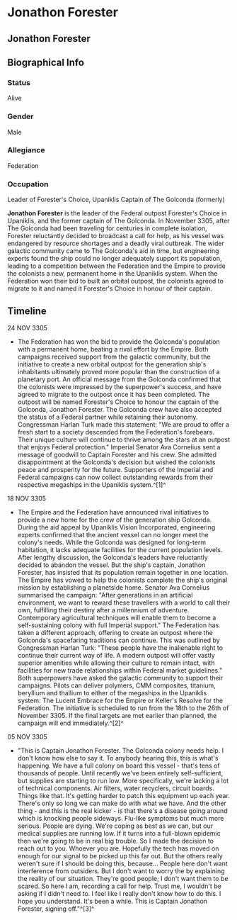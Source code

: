 # Jonathon Forester
## Jonathon Forester

		

## Biographical Info

### Status

Alive

### Gender

Male

### Allegiance

Federation

### Occupation

Leader of Forester's Choice, Upaniklis
Captain of The Golconda (formerly)

**Jonathon Forester** is the leader of the Federal outpost Forester's Choice in Upaniklis, and the former captain of The Golconda. In November 3305, after The Golconda had been traveling for centuries in complete isolation, Forester reluctantly decided to broadcast a call for help, as his vessel was endangered by resource shortages and a deadly viral outbreak. The wider galactic community came to The Golconda's aid in time, but engineering experts found the ship could no longer adequately support its population, leading to a competition between the Federation and the Empire to provide the colonists a new, permanent home in the Upaniklis system. When the Federation won their bid to built an orbital outpost, the colonists agreed to migrate to it and named it Forester's Choice in honour of their captain.

## Timeline

24 NOV 3305

- The Federation has won the bid to provide the Golconda's population with a permanent home, beating a rival effort by the Empire. Both campaigns received support from the galactic community, but the initiative to create a new orbital outpost for the generation ship's inhabitants ultimately proved more popular than the construction of a planetary port. An official message from the Golconda confirmed that the colonists were impressed by the superpower's success, and have agreed to migrate to the outpost once it has been completed. The outpost will be named Forester's Choice to honour the captain of the Golconda, Jonathon Forester. The Golconda crew have also accepted the status of a Federal partner while retaining their autonomy. Congressman Harlan Turk made this statement: "We are proud to offer a fresh start to a society descended from the Federation's forebears. Their unique culture will continue to thrive among the stars at an outpost that enjoys Federal protection." Imperial Senator Ava Cornelius sent a message of goodwill to Captain Forester and his crew. She admitted disappointment at the Golconda's decision but wished the colonists peace and prosperity for the future. Supporters of the Imperial and Federal campaigns can now collect outstanding rewards from their respective megaships in the Upaniklis system.^[1]^

18 NOV 3305

- The Empire and the Federation have announced rival initiatives to provide a new home for the crew of the generation ship Golconda. During the aid appeal by Upaniklis Vision Incorporated, engineering experts confirmed that the ancient vessel can no longer meet the colony's needs. While the Golconda was designed for long-term habitation, it lacks adequate facilities for the current population levels. After lengthy discussion, the Golconda's leaders have reluctantly decided to abandon the vessel. But the ship's captain, Jonathon Forester, has insisted that its population remain together in one location. The Empire has vowed to help the colonists complete the ship's original mission by establishing a planetside home. Senator Ava Cornelius summarised the campaign: "After generations in an artificial environment, we want to reward these travellers with a world to call their own, fulfilling their destiny after a millennium of adventure. Contemporary agricultural techniques will enable them to become a self-sustaining colony with full Imperial support." The Federation has taken a different approach, offering to create an outpost where the Golconda's spacefaring traditions can continue. This was outlined by Congressman Harlan Turk: "These people have the inalienable right to continue their current way of life. A modern outpost will offer vastly superior amenities while allowing their culture to remain intact, with facilities for new trade relationships within Federal market guidelines." Both superpowers have asked the galactic community to support their campaigns. Pilots can deliver polymers, CMM composites, titanium, beryllium and thallium to either of the megaships in the Upaniklis system: The Lucent Embrace for the Empire or Keller's Resolve for the Federation. The initiative is scheduled to run from the 18th to the 26th of November 3305. If the final targets are met earlier than planned, the campaign will end immediately.^[2]^

05 NOV 3305

- "This is Captain Jonathon Forester. The Golconda colony needs help. I don't know how else to say it. To anybody hearing this, this is what's happening. We have a full colony on board this vessel - that's tens of thousands of people. Until recently we've been entirely self-sufficient, but supplies are starting to run low. More specifically, we're lacking a lot of technical components. Air filters, water recyclers, circuit boards. Things like that. It's getting harder to patch this equipment up each year. There's only so long we can make do with what we have. And the other thing - and this is the real kicker - is that there's a disease going around which is knocking people sideways. Flu-like symptoms but much more serious. People are dying. We're coping as best as we can, but our medical supplies are running low. If it turns into a full-blown epidemic then we're going to be in real big trouble. So I made the decision to reach out to you. Whoever you are. Hopefully the tech has moved on enough for our signal to be picked up this far out. But the others really weren't sure if I should be doing this, because... People here don't want interference from outsiders. But I don't want to worry the by explaining the reality of our situation. They're good people; I don't want them to be scared. So here I am, recording a call for help. Trust me, I wouldn't be asking if I didn't need to. I feel like I really don't know how to do this. I hope you understand. It's been a while. This is Captain Jonathon Forester, signing off."^[3]^